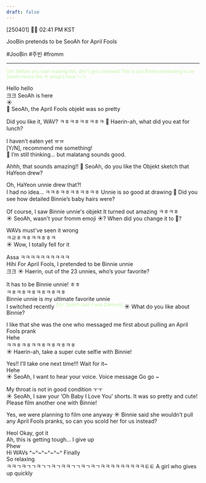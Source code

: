 ```yaml
---
draft: false
---
```

[250401] 🐣💭 02:41 PM KST

JooBin pretends to be SeoAh for April Fools

#JooBin #주빈 #fromm
___

<sup><font color="#c3f4a5">[t/n: Before you start reading this, don't get confused! This is just Binnie pretending to be SeoAh hence the ☀️ emoji's here ^~^]</font></sup>

Hello hello  
크크
SeoAh is here  
☀️  
🫧 SeoAh, the April Fools objekt was so pretty

Did you like it, WAV?
ㅋㅎㅋㅎㅋㅎㅋㅎㅋ
🫧 Haerin-ah, what did you eat for lunch?

I haven’t eaten yet ㅠㅠ  
[Y/N], recommend me something!  
🫧 I’m still thinking... but malatang sounds good.

Ahhh, that sounds amazing!!
🫧 SeoAh, do you like the Objekt sketch that HaYeon drew?

Oh, HaYeon unnie drew that?!  
I had no idea...
ㅋㅋㅎㅋㅎㅋㅎㅋㅎㅋㅎ
Unnie is so good at drawing
🫧 Did you see how detailed Binnie’s baby hairs were?

Of course, I saw Binnie unnie's objekt
It turned out amazing
ㅋㅎㅋㅎ  
☀️ SeoAh, wasn't your fromm emoji ☀️? When did you change it to 🫧?

WAVs must’ve seen it wrong  
ㅋㄹㅎㅋㅎㅋㅋㅎㅎㅋ  
☀️ Wow, I totally fell for it

Assa
ㅋㅋㅋㅋㅋㅋㅋㅋㅋㅋ  
Hihi
For April Fools, I pretended to be Binnie unnie  
크크
☀️ Haerin, out of the 23 unnies, who’s your favorite?

It has to be Binnie unnie! ㅎㅎ  
ㅋㅎㅋㅎㅋㅎㅋㅎㅋㅎㅋㅎ  
Binnie unnie is my ultimate favorite unnie  
I switched recently  <sup><font color="#c3f4a5">[t/n: SeoAh said it was DaHyun]</font></sup>
☀️ What do you like about Binnie?

I like that she was the one who messaged me first about pulling an April Fools prank  
Hehe  
ㅋㅋㅎㅋㅎㅋㅋㅎㅋㅎㅋㅎㅋㅎ  
☀️ Haerin-ah, take a super cute selfie with Binnie!

Yes!! I’ll take one next time!!!
Wait for it~  
Hehe  
☀️ SeoAh, I want to hear your voice. Voice message Go go ~

My throat is not in good condition ㅜㅜ  
☀️ SeoAh, I saw your ‘Oh Baby I Love You’ shorts. It was so pretty and cute! Please film another one with Binnie!

Yes, we were planning to film one anyway
☀️ Binnie said she wouldn’t pull any April Fools pranks, so can you scold her for us instead?

Heol
Okay, got it  
Ah, this is getting tough… I give up  
Phew  
Hi WAVs ^~^~^~^~^~^
Finally  
So relaxing  
ㅋㅋㄱㅋㄱㄱㅋㄱㄱㅋㄱㅋㅋㄱㄱㅋㄱㅋㄱㅋㅋㅋㅋㅋㅋㅋㅋㅋㅌㅌ 
A girl who gives up quickly